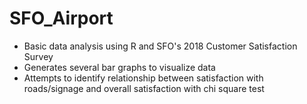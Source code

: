 # SFO_Airport
* Basic data analysis using R and SFO's 2018 Customer Satisfaction Survey 
* Generates several bar graphs to visualize data
* Attempts to identify relationship between satisfaction with roads/signage and overall satisfaction with chi square test

